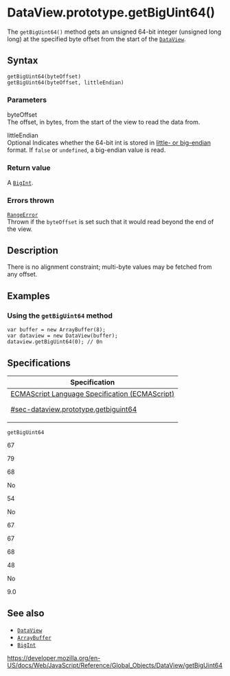 # DataView.prototype.getBigUint64()

The `getBigUint64()` method gets an unsigned 64-bit integer (unsigned long long) at the specified byte offset from the start of the [`DataView`](../dataview).

## Syntax

    getBigUint64(byteOffset)
    getBigUint64(byteOffset, littleEndian)

### Parameters

byteOffset  
The offset, in bytes, from the start of the view to read the data from.

littleEndian  
<span class="badge inline optional">Optional</span> Indicates whether the 64-bit int is stored in [little- or big-endian](https://developer.mozilla.org/en-US/docs/Glossary/Endianness) format. If `false` or `undefined`, a big-endian value is read.

### Return value

A [`BigInt`](../bigint).

### Errors thrown

[`RangeError`](../rangeerror)  
Thrown if the `byteOffset` is set such that it would read beyond the end of the view.

## Description

There is no alignment constraint; multi-byte values may be fetched from any offset.

## Examples

### Using the `getBigUint64` method

    var buffer = new ArrayBuffer(8);
    var dataview = new DataView(buffer);
    dataview.getBigUint64(0); // 0n

## Specifications

<table><thead><tr class="header"><th>Specification</th></tr></thead><tbody><tr class="odd"><td><a href="https://tc39.es/ecma262/#sec-dataview.prototype.getbiguint64">ECMAScript Language Specification (ECMAScript) 
<br/>

<span class="small">#sec-dataview.prototype.getbiguint64</span></a></td></tr></tbody></table>

`getBigUint64`

67

79

68

No

54

No

67

67

68

48

No

9.0

## See also

-   [`DataView`](../dataview)
-   [`ArrayBuffer`](../arraybuffer)
-   [`BigInt`](../bigint)

<a href="https://developer.mozilla.org/en-US/docs/Web/JavaScript/Reference/Global_Objects/DataView/getBigUint64" class="_attribution-link">https://developer.mozilla.org/en-US/docs/Web/JavaScript/Reference/Global_Objects/DataView/getBigUint64</a>
